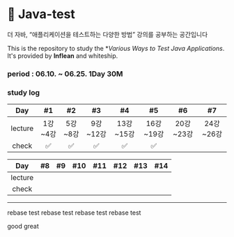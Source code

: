 # 📗 Java-test
더 자바, “애플리케이션을 테스트하는 다양한 방법” 강의를 공부하는 공간입니다

This is the repository to study the **Various Ways to Test Java Applications*.
It's provided by **Inflean** and whiteship.

### period : 06.10. ~ 06.25. 1Day 30M

### study log
| Day | #1 | #2 | #3 | #4 | #5 | #6 | #7 |
| :---: | :---: | :---: | :---: | :---: | :---: | :---: | :---: |
| lecture | 1강~4강 | 5강~8강 | 9강~12강 | 13강~15강 | 16강~19강 | 20강~23강 | 24강~26강 |
| check | ✅ | ✅ | ✅ | ✅ | ✅ |  |  | 

| Day | #8 | #9 | #10 | #11 | #12 | #13 | #14 |
| :---: | :---: | :---: | :---: | :---: | :---: | :---: | :---: |
| lecture |  |  |  |  |  |  |  |
| check |  |  |  |  |  |  |  |

---
rebase test
rebase test
rebase test
rebase test

good
great